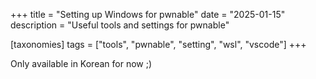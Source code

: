+++
title = "Setting up Windows for pwnable"
date = "2025-01-15"
description = "Useful tools and settings for pwnable"

[taxonomies]
tags = ["tools", "pwnable", "setting", "wsl", "vscode"]
+++

Only available in Korean for now ;)